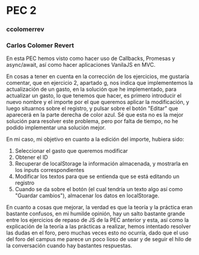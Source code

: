 # PEC 2

### ccolomerrev

### Carlos Colomer Revert

En esta PEC hemos visto como hacer uso de Callbacks, Promesas y async/await, así como hacer aplicaciones VanilaJS en MVC.

En cosas a tener en cuenta en la corrección de los ejercicios, me gustaría comentar, que en ejercicio 2, apartado g, nos indica que implementemos la actualización de un gasto, en la solución que he implementado, para actualizar un gasto, lo que tenemos que hacer, es primero introducir el nuevo nombre y el importe por el que queremos aplicar la modificación, y luego situarnos sobre el registro, y pulsar sobre el botón "Editar" que aparecerá en la parte derecha de color azul.
Sé que esta no es la mejor solución para resolver este problema, pero por falta de tiempo, no he podido implementar una solución mejor.

En mi caso, mi objetivo en cuanto a la edición del importe, hubiera sido:
1. Seleccionar el gasto que queremos modificar
2. Obtener el ID
3. Recuperar de localStorage la información almacenada, y mostrarla en los inputs correspondientes
4. Modificar los textos para que se entienda que se está editando un registro
5. Cuando se da sobre el botón (el cual tendría un texto algo así como "Guardar cambios"), almacenar los datos en localStorage.


En cuanto a cosas que mejorar, la verdad es que la teoría y la práctica eran bastante confusos, en mi humilde opinión, hay un salto bastante grande entre los ejercicios de repaso de JS de la PEC anterior y esta, así como la explicación de la teoría a las prácticas a realizar, hemos intentado resolver las dudas en el foro, pero muchas veces esto no ocurría, dado que el uso del foro del campus me parece un poco lioso de usar y de seguir el hilo de la conversación cuando hay bastantes respuestas.
